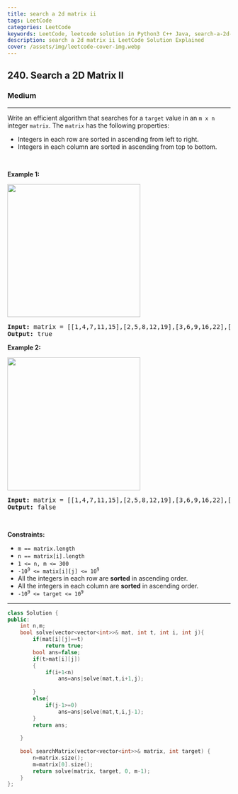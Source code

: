 ```yaml
---
title: search a 2d matrix ii
tags: LeetCode
categories: LeetCode
keywords: LeetCode, leetcode solution in Python3 C++ Java, search-a-2d-matrix-ii solution
description: search a 2d matrix ii LeetCode Solution Explained
cover: /assets/img/leetcode-cover-img.webp
---
```





<h2>240. Search a 2D Matrix II</h2><h3>Medium</h3><hr><div><p>Write an efficient algorithm that searches for a <code>target</code> value in an <code>m x n</code> integer <code>matrix</code>. The <code>matrix</code> has the following properties:</p>

<ul>
	<li>Integers in each row are sorted in ascending from left to right.</li>
	<li>Integers in each column are sorted in ascending from top to bottom.</li>
</ul>

<p>&nbsp;</p>
<p><strong>Example 1:</strong></p>
<img alt="" src="https://assets.leetcode.com/uploads/2020/11/24/searchgrid2.jpg" style="width: 300px; height: 300px;">
<pre><strong>Input:</strong> matrix = [[1,4,7,11,15],[2,5,8,12,19],[3,6,9,16,22],[10,13,14,17,24],[18,21,23,26,30]], target = 5
<strong>Output:</strong> true
</pre>

<p><strong>Example 2:</strong></p>
<img alt="" src="https://assets.leetcode.com/uploads/2020/11/24/searchgrid.jpg" style="width: 300px; height: 300px;">
<pre><strong>Input:</strong> matrix = [[1,4,7,11,15],[2,5,8,12,19],[3,6,9,16,22],[10,13,14,17,24],[18,21,23,26,30]], target = 20
<strong>Output:</strong> false
</pre>

<p>&nbsp;</p>
<p><strong>Constraints:</strong></p>

<ul>
	<li><code>m == matrix.length</code></li>
	<li><code>n == matrix[i].length</code></li>
	<li><code>1 &lt;= n, m &lt;= 300</code></li>
	<li><code>-10<sup>9</sup> &lt;= matix[i][j] &lt;= 10<sup>9</sup></code></li>
	<li>All the integers in each row are <strong>sorted</strong> in ascending order.</li>
	<li>All the integers in each column are <strong>sorted</strong> in ascending order.</li>
	<li><code>-10<sup>9</sup> &lt;= target &lt;= 10<sup>9</sup></code></li>
</ul>
</div>

---




```cpp
class Solution {
public:
    int n,m;
    bool solve(vector<vector<int>>& mat, int t, int i, int j){
        if(mat[i][j]==t)
            return true;
        bool ans=false;
        if(t>mat[i][j])
        {
            if(i+1<n)
                ans=ans|solve(mat,t,i+1,j);
            
        }
        else{
            if(j-1>=0)
                ans=ans|solve(mat,t,i,j-1);
        }
        return ans;
            
    }
    
    bool searchMatrix(vector<vector<int>>& matrix, int target) {
        n=matrix.size();
        m=matrix[0].size();
        return solve(matrix, target, 0, m-1);
    }
};
```
